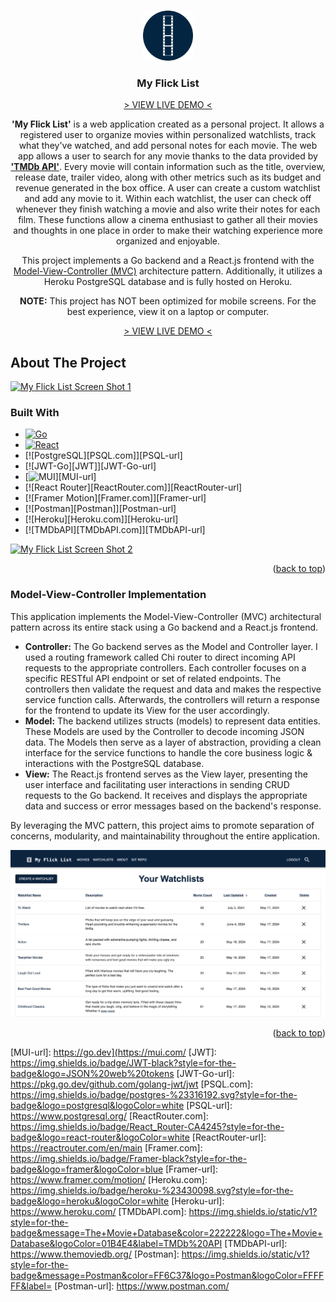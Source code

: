 <a name="readme-top"></a>

<br />
<div align="center">
  <a href="https://myflicklist-fa78f7f017a1.herokuapp.com/">
    <img src="frontend/public/logo_circle.png" alt="Logo" width="80" height="80">
  </a>

<h3 align="center">My Flick List</h3>
  <p>
     <a href="https://myflicklist-fa78f7f017a1.herokuapp.com/"> > VIEW LIVE DEMO < </a>
  </p>
  <p align="center">
      <b>'My Flick List'</b> is a web application created as a personal project. It allows a registered user to organize movies within
      personalized watchlists, track what they've watched, and add personal notes for each movie.
      The web app allows a user to search for any movie thanks to the data provided by <a href="https://www.themoviedb.org/"><b>'TMDb API'</b></a>.
      Every movie will contain information such as the title, overview, release date, trailer video,
      along with other metrics such as its budget and revenue generated in the box office. A user can create a custom watchlist
      and add any movie to it. Within each watchlist, the user can check off whenever they finish watching a movie and also write their notes for each film.
      These functions allow a cinema enthusiast to gather all their movies and thoughts in one place in order to make their watching
      experience more organized and enjoyable.
    <br />
  </p>
  <p>
    This project implements a Go backend and a React.js frontend with the <a href="#Model-View-Controller-Implementation">Model-View-Controller (MVC)</a> architecture pattern. Additionally, it utilizes a Heroku PostgreSQL
    database and is fully hosted on Heroku. 
  </p>
  
  <p>
     <b>NOTE:</b> This project has NOT been optimized for mobile screens. For the best experience, view it on a laptop or computer.
  </p>
  
  <p>
     <a href="https://myflicklist-fa78f7f017a1.herokuapp.com/"> > VIEW LIVE DEMO < </a>
  </p>
  
</div>



<!-- ABOUT THE PROJECT -->
## About The Project

[![My Flick List Screen Shot 1][home-page-screenshot]](https://myflicklist-fa78f7f017a1.herokuapp.com/)



### Built With

* [![Go][Go.dev]][Go-url]
* [![React][React.js]][React-url]
* [![PostgreSQL][PSQL.com]][PSQL-url]
* [![JWT-Go][JWT]][JWT-Go-url]
* [![MUI][MUI.com]][MUI-url]
* [![React Router][ReactRouter.com]][ReactRouter-url]
* [![Framer Motion][Framer.com]][Framer-url]
* [![Postman][Postman]][Postman-url]
* [![Heroku][Heroku.com]][Heroku-url]
* [![TMDbAPI][TMDbAPI.com]][TMDbAPI-url]


[![My Flick List Screen Shot 2][movie-page-screenshot]](https://myflicklist-fa78f7f017a1.herokuapp.com/)


<p align="right">(<a href="#readme-top">back to top</a>)</p>

### Model-View-Controller Implementation

This application implements the Model-View-Controller (MVC) architectural pattern across its entire stack using a Go backend and a React.js frontend.

* **Controller:** The Go backend serves as the Model and Controller layer. I used a routing framework called Chi router to direct incoming API requests to the appropriate controllers. Each controller focuses on a specific RESTful API endpoint or set of related endpoints. The controllers then validate the request and data and makes the respective service function calls. Afterwards, the controllers will return a response for the frontend to update its View for the user accordingly.
* **Model:** The backend utilizes structs (models) to represent data entities. These Models are used by the Controller to decode incoming JSON data. The Models then serve as a layer of abstraction, providing a clean interface for the service functions to handle the core business logic & interactions with the PostgreSQL database.
* **View:** The React.js frontend serves as the View layer, presenting the user interface and facilitating user interactions in sending CRUD requests to the Go backend. It receives and displays the appropriate data and success or error messages based on the backend's response.

By leveraging the MVC pattern, this project aims to promote separation of concerns, modularity, and maintainability throughout the entire application.

[![My Flick List Screen Shot 3][watchlist-page-screenshot]](https://myflicklist-fa78f7f017a1.herokuapp.com/)


<p align="right">(<a href="#readme-top">back to top</a>)</p>

<!-- MARKDOWN LINKS & IMAGES -->
<!-- https://www.markdownguide.org/basic-syntax/#reference-style-links -->
[contributors-shield]: https://img.shields.io/github/contributors/github_username/repo_name.svg?style=for-the-badge
[contributors-url]: https://github.com/github_username/repo_name/graphs/contributors
[forks-shield]: https://img.shields.io/github/forks/github_username/repo_name.svg?style=for-the-badge
[forks-url]: https://github.com/github_username/repo_name/network/members
[stars-shield]: https://img.shields.io/github/stars/github_username/repo_name.svg?style=for-the-badge
[stars-url]: https://github.com/github_username/repo_name/stargazers
[issues-shield]: https://img.shields.io/github/issues/github_username/repo_name.svg?style=for-the-badge
[issues-url]: https://github.com/github_username/repo_name/issues
[license-shield]: https://img.shields.io/github/license/github_username/repo_name.svg?style=for-the-badge
[license-url]: https://github.com/github_username/repo_name/blob/master/LICENSE.txt
[linkedin-shield]: https://img.shields.io/badge/-LinkedIn-black.svg?style=for-the-badge&logo=linkedin&colorB=555
[linkedin-url]: https://linkedin.com/in/linkedin_username
[home-page-screenshot]: frontend/public/home_page.png
[movie-page-screenshot]: frontend/public/movie_page.png
[watchlist-page-screenshot]: frontend/public/watchlist_page.png


[Next.js]: https://img.shields.io/badge/next.js-000000?style=for-the-badge&logo=nextdotjs&logoColor=white
[Next-url]: https://nextjs.org/
[React.js]: https://img.shields.io/badge/React-20232A?style=for-the-badge&logo=react&logoColor=61DAFB
[React-url]: https://reactjs.org/
[Go.dev]: https://img.shields.io/badge/go-%2300ADD8.svg?style=for-the-badge&logo=go&logoColor=white
[Go-url]: https://go.dev
[MUI.com]: https://img.shields.io/badge/MUI-%230081CB.svg?style=for-the-badge&logo=mui&logoColor=white
[MUI-url]: https://go.dev](https://mui.com/
[JWT]: https://img.shields.io/badge/JWT-black?style=for-the-badge&logo=JSON%20web%20tokens
[JWT-Go-url]: https://pkg.go.dev/github.com/golang-jwt/jwt
[PSQL.com]: https://img.shields.io/badge/postgres-%23316192.svg?style=for-the-badge&logo=postgresql&logoColor=white
[PSQL-url]: https://www.postgresql.org/
[ReactRouter.com]: https://img.shields.io/badge/React_Router-CA4245?style=for-the-badge&logo=react-router&logoColor=white
[ReactRouter-url]: https://reactrouter.com/en/main
[Framer.com]: https://img.shields.io/badge/Framer-black?style=for-the-badge&logo=framer&logoColor=blue
[Framer-url]: https://www.framer.com/motion/
[Heroku.com]: https://img.shields.io/badge/heroku-%23430098.svg?style=for-the-badge&logo=heroku&logoColor=white
[Heroku-url]: https://www.heroku.com/
[TMDbAPI.com]: https://img.shields.io/static/v1?style=for-the-badge&message=The+Movie+Database&color=222222&logo=The+Movie+Database&logoColor=01B4E4&label=TMDb%20API
[TMDbAPI-url]: https://www.themoviedb.org/
[Postman]: https://img.shields.io/static/v1?style=for-the-badge&message=Postman&color=FF6C37&logo=Postman&logoColor=FFFFFF&label=
[Postman-url]: https://www.postman.com/

[Bootstrap.com]: https://img.shields.io/badge/Bootstrap-563D7C?style=for-the-badge&logo=bootstrap&logoColor=white
[Bootstrap-url]: https://getbootstrap.com
[JQuery.com]: https://img.shields.io/badge/jQuery-0769AD?style=for-the-badge&logo=jquery&logoColor=white
[JQuery-url]: https://jquery.com 

